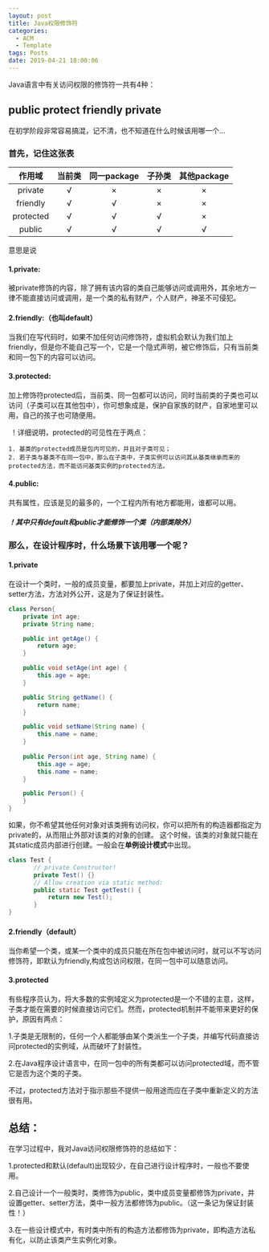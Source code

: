```yaml
---
layout: post
title: Java权限修饰符
categories:
  - ACM
  - Template
tags: Posts
date: 2019-04-21 18:00:06
---
```


Java语言中有关访问权限的修饰符一共有4种：

## public   protect   friendly   private 

在初学阶段非常容易搞混，记不清，也不知道在什么时候该用哪一个...

### 首先，记住这张表

|  作用域   | 当前类 | 同一package | 子孙类 | 其他package |
| :-------: | :----: | :---------: | :----: | :---------: |
|  private  |   √    |      ×      |   ×    |      ×      |
| friendly  |   √    |      √      |   ×    |      ×      |
| protected |   √    |      √      |   √    |      ×      |
|  public   |   √    |      √      |   √    |      √      |

意思是说

#### 1.private:

被private修饰的内容，除了拥有该内容的类自己能够访问或调用外，其余地方一律不能直接访问或调用，是一个类的私有财产，个人财产，神圣不可侵犯。

#### 2.friendly:（也叫default）

当我们在写代码时，如果不加任何访问修饰符，虚拟机会默认为我们加上friendly，但是你不能自己写一个，它是一个隐式声明，被它修饰后，只有当前类和同一包下的内容可以访问。

#### 3.protected:

加上修饰符protected后，当前类、同一包都可以访问，同时当前类的子类也可以访问（子类可以在其他包中），你可想象成是，保护自家族的财产，自家地里可以用，自己的孩子也可随便用。

​	！详细说明，protected的可见性在于两点：

 	1. 基类的protected成员是包内可见的，并且对子类可见； 
 	2. 若子类与基类不在同一包中，那么在子类中，子类实例可以访问其从基类继承而来的protected方法，而不能访问基类实例的protected方法。 

#### 4.public:

共有属性，应该是见的最多的，一个工程内所有地方都能用，谁都可以用。

##### ！其中只有default和public才能修饰一个类（内部类除外） 

### 那么，在设计程序时，什么场景下该用哪一个呢？

#### 1.private

在设计一个类时，一般的成员变量，都要加上private，并加上对应的getter、setter方法，方法对外公开，这是为了保证封装性。

```java
class Person{
    private int age;
    private String name;

    public int getAge() {
        return age;
    }

    public void setAge(int age) {
        this.age = age;
    }

    public String getName() {
        return name;
    }

    public void setName(String name) {
        this.name = name;
    }
    
    public Person(int age, String name) {
        this.age = age;
        this.name = name;
    }

    public Person() {
    }
}
```

如果，你不希望其他任何对象对该类拥有访问权，你可以把所有的构造器都指定为private的，从而阻止外部对该类的对象的创建。 这个时候，该类的对象就只能在其static成员内部进行创建。一般会在**单例设计模式**中出现。 

```java
class Test {
       // private Constructor!
       private Test() {}
       // Allow creation via static method:
       public static Test getTest() {
           return new Test();
       }
}
```

#### 2.friendly（default）

当你希望一个类，或某一个类中的成员只能在所在包中被访问时，就可以不写访问修饰符，即默认为friendly,构成包访问权限，在同一包中可以随意访问。

#### 3.protected

有些程序员认为，将大多数的实例域定义为protected是一个不错的主意，这样，子类才能在需要的时候直接访问它们。然而，protected机制并不能带来更好的保护，原因有两点：

​	1.子类是无限制的，任何一个人都能够由某个类派生一个子类，并编写代码直接访问protected的实例域，从而破坏了封装性。

​	2.在Java程序设计语言中，在同一包中的所有类都可以访问protected域，而不管它是否为这个类的子类。

不过，protected方法对于指示那些不提供一般用途而应在子类中重新定义的方法很有用。

## 总结：

在学习过程中，我对Java访问权限修饰符的总结如下：

​	1.protected和默认(default)出现较少，在自己进行设计程序时，一般也不要使用。

​	2.自己设计一个一般类时，类修饰为public，类中成员变量都修饰为private，并设置getter、setter方法，类中一般方法都修饰为public。（这一条记为保证封装性！）

​	3.在一些设计模式中，有时类中所有的构造方法都修饰为private，即构造方法私有化，以防止该类产生实例化对象。



